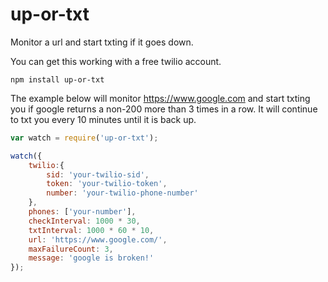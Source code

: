 up-or-txt
==========

Monitor a url and start txting if it goes down.


You can get this working with a free twilio account.

```
npm install up-or-txt
```

The example below will monitor https://www.google.com and start txting you if google returns a non-200 more than 3 times in a row.  It will continue to txt you every 10 minutes until it is back up.
```js
var watch = require('up-or-txt');

watch({
	twilio:{
		sid: 'your-twilio-sid',
		token: 'your-twilio-token',
		number: 'your-twilio-phone-number'
	},
	phones: ['your-number'],
	checkInterval: 1000 * 30,
	txtInterval: 1000 * 60 * 10,
	url: 'https://www.google.com/',
	maxFailureCount: 3,
	message: 'google is broken!'
});
```
